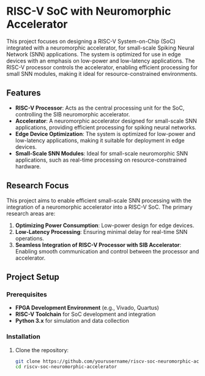 # RISC-V SoC with Neuromorphic Accelerator

This project focuses on designing a RISC-V System-on-Chip (SoC) integrated with a neuromorphic accelerator, for small-scale Spiking Neural Network (SNN) applications. The system is optimized for use in edge devices with an emphasis on low-power and low-latency applications. The RISC-V processor controls the accelerator, enabling efficient processing for small SNN modules, making it ideal for resource-constrained environments.

## Features

- **RISC-V Processor**: Acts as the central processing unit for the SoC, controlling the SIB neuromorphic accelerator.
- **Accelerator**: A neuromorphic accelerator designed for small-scale SNN applications, providing efficient processing for spiking neural networks.
- **Edge Device Optimization**: The system is optimized for low-power and low-latency applications, making it suitable for deployment in edge devices.
- **Small-Scale SNN Modules**: Ideal for small-scale neuromorphic SNN applications, such as real-time processing on resource-constrained hardware.

## Research Focus

This project aims to enable efficient small-scale SNN processing with the integration of a neuromorphic accelerator into a RISC-V SoC. The primary research areas are:
1. **Optimizing Power Consumption**: Low-power design for edge devices.
2. **Low-Latency Processing**: Ensuring minimal delay for real-time SNN operations.
3. **Seamless Integration of RISC-V Processor with SIB Accelerator**: Enabling smooth communication and control between the processor and accelerator.

## Project Setup

### Prerequisites

- **FPGA Development Environment** (e.g., Vivado, Quartus)
- **RISC-V Toolchain** for SoC development and integration
- **Python 3.x** for simulation and data collection

### Installation

1. Clone the repository:
   ```bash
   git clone https://github.com/yourusername/riscv-soc-neuromorphic-accelerator.git
   cd riscv-soc-neuromorphic-accelerator
